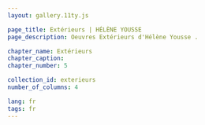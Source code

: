 ```yaml
---
layout: gallery.11ty.js

page_title: Extérieurs | HÉLÈNE YOUSSE
page_description: Oeuvres Extérieurs d'Hélène Yousse .

chapter_name: Extérieurs
chapter_caption: 
chapter_number: 5

collection_id: exterieurs
number_of_columns: 4

lang: fr
tags: fr
---
```


